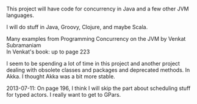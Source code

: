 This project will have code for concurrency in Java and a few other JVM languages.   

I will do stuff in Java, Groovy, Clojure, and maybe Scala.   

Many examples from  Programming Concurrency on the JVM by Venkat Subramaniam    
In Venkat's book: up to page 223   

I seem to be spending a lot of time in this project and another project dealing with obsolete classes and packages and deprecated methods. In Akka. I thought Akka was a bit more stable.    

2013-07-11: On page 196, I think I will skip the part about scheduling stuff for typed actors. I really want to get to GPars.    

